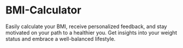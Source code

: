 # BMI-Calculator
Easily calculate your BMI, receive personalized feedback, and stay motivated on your path to a healthier you. Get insights into your weight status and embrace a well-balanced lifestyle. 
